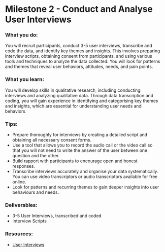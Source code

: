 # Milestone 2 - Conduct and Analyse User Interviews
 
### What you do:

You will recruit participants, conduct 3-5 user interviews, transcribe and code the data, and identify key themes and insights. This involves preparing interview scripts, obtaining consent from participants, and using various tools and techniques to analyze the data collected. You will look for patterns and themes that reveal user behaviors, attitudes, needs, and pain points.

### What you learn:

You will develop skills in qualitative research, including conducting interviews and analyzing qualitative data. Through data transcription and coding, you will gain experience in identifying and categorising key themes and insights, which are essential for understanding user needs and behaviors.

### Tips:

- Prepare thoroughly for interviews by creating a detailed script and obtaining all necessary consent forms.
- Use a tool that allows you to record the audio call or the video call so that you will not need to write the answer of the user between one question and the other.
- Build rapport with participants to encourage open and honest responses.
- Transcribe interviews accurately and organise your data systematically. You can use video transcriptors or audio transcriptors available for free online.
- Look for patterns and recurring themes to gain deeper insights into user behaviours and needs.

### Deliverables:

- 3-5 User Interviews, transcribed and coded
- Interview Scripts

### Resources:

- [User Interviews](https://redi-school-1.gitbook.io/ux-ui-bootcamp/1.-project/milestone-2-user-research/user-interviews)